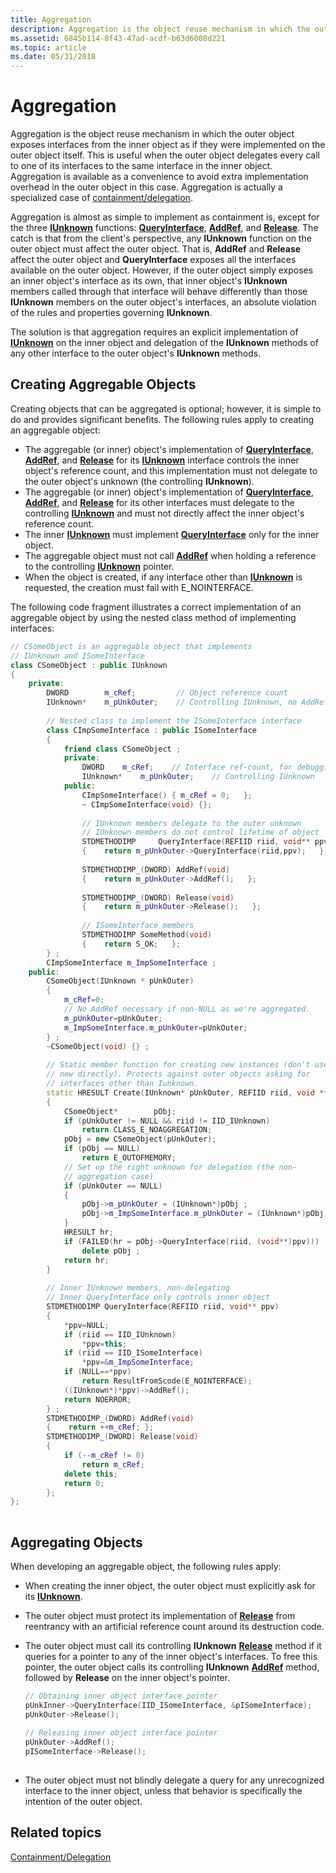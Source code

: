 ```yaml
---
title: Aggregation
description: Aggregation is the object reuse mechanism in which the outer object exposes interfaces from the inner object as if they were implemented on the outer object itself.
ms.assetid: 6845b114-8f43-47ad-acdf-b63d6008d221
ms.topic: article
ms.date: 05/31/2018
---
```


# Aggregation

Aggregation is the object reuse mechanism in which the outer object exposes interfaces from the inner object as if they were implemented on the outer object itself. This is useful when the outer object delegates every call to one of its interfaces to the same interface in the inner object. Aggregation is available as a convenience to avoid extra implementation overhead in the outer object in this case. Aggregation is actually a specialized case of [containment/delegation](containment-delegation.md).

Aggregation is almost as simple to implement as containment is, except for the three [**IUnknown**](/windows/desktop/api/Unknwn/nn-unknwn-iunknown) functions: [**QueryInterface**](/windows/desktop/api/Unknwn/nf-unknwn-iunknown-queryinterface(q_)), [**AddRef**](https://msdn.microsoft.com/library/ms691379(v=VS.85).aspx), and [**Release**](https://msdn.microsoft.com/library/ms682317(v=VS.85).aspx). The catch is that from the client's perspective, any **IUnknown** function on the outer object must affect the outer object. That is, **AddRef** and **Release** affect the outer object and **QueryInterface** exposes all the interfaces available on the outer object. However, if the outer object simply exposes an inner object's interface as its own, that inner object's **IUnknown** members called through that interface will behave differently than those **IUnknown** members on the outer object's interfaces, an absolute violation of the rules and properties governing **IUnknown**.

The solution is that aggregation requires an explicit implementation of [**IUnknown**](/windows/desktop/api/Unknwn/nn-unknwn-iunknown) on the inner object and delegation of the **IUnknown** methods of any other interface to the outer object's **IUnknown** methods.

## Creating Aggregable Objects

Creating objects that can be aggregated is optional; however, it is simple to do and provides significant benefits. The following rules apply to creating an aggregable object:

-   The aggregable (or inner) object's implementation of [**QueryInterface**](/windows/desktop/api/Unknwn/nf-unknwn-iunknown-queryinterface(q_)), [**AddRef**](https://msdn.microsoft.com/library/ms691379(v=VS.85).aspx), and [**Release**](https://msdn.microsoft.com/library/ms682317(v=VS.85).aspx) for its [**IUnknown**](/windows/desktop/api/Unknwn/nn-unknwn-iunknown) interface controls the inner object's reference count, and this implementation must not delegate to the outer object's unknown (the controlling **IUnknown**).
-   The aggregable (or inner) object's implementation of [**QueryInterface**](/windows/desktop/api/Unknwn/nf-unknwn-iunknown-queryinterface(q_)), [**AddRef**](https://msdn.microsoft.com/library/ms691379(v=VS.85).aspx), and [**Release**](https://msdn.microsoft.com/library/ms682317(v=VS.85).aspx) for its other interfaces must delegate to the controlling [**IUnknown**](/windows/desktop/api/Unknwn/nn-unknwn-iunknown) and must not directly affect the inner object's reference count.
-   The inner [**IUnknown**](/windows/desktop/api/Unknwn/nn-unknwn-iunknown) must implement [**QueryInterface**](/windows/desktop/api/Unknwn/nf-unknwn-iunknown-queryinterface(q_)) only for the inner object.
-   The aggregable object must not call [**AddRef**](https://msdn.microsoft.com/library/ms691379(v=VS.85).aspx) when holding a reference to the controlling [**IUnknown**](/windows/desktop/api/Unknwn/nn-unknwn-iunknown) pointer.
-   When the object is created, if any interface other than [**IUnknown**](/windows/desktop/api/Unknwn/nn-unknwn-iunknown) is requested, the creation must fail with E\_NOINTERFACE.

The following code fragment illustrates a correct implementation of an aggregable object by using the nested class method of implementing interfaces:


```C++
// CSomeObject is an aggregable object that implements 
// IUnknown and ISomeInterface 
class CSomeObject : public IUnknown 
{ 
    private: 
        DWORD        m_cRef;         // Object reference count 
        IUnknown*    m_pUnkOuter;    // Controlling IUnknown, no AddRef 
 
        // Nested class to implement the ISomeInterface interface 
        class CImpSomeInterface : public ISomeInterface 
        { 
            friend class CSomeObject ; 
            private: 
                DWORD    m_cRef;    // Interface ref-count, for debugging 
                IUnknown*    m_pUnkOuter;    // Controlling IUnknown 
            public: 
                CImpSomeInterface() { m_cRef = 0;   }; 
                ~ CImpSomeInterface(void) {}; 
 
                // IUnknown members delegate to the outer unknown 
                // IUnknown members do not control lifetime of object 
                STDMETHODIMP     QueryInterface(REFIID riid, void** ppv) 
                {    return m_pUnkOuter->QueryInterface(riid,ppv);   }; 
 
                STDMETHODIMP_(DWORD) AddRef(void) 
                {    return m_pUnkOuter->AddRef();   }; 
 
                STDMETHODIMP_(DWORD) Release(void) 
                {    return m_pUnkOuter->Release();   }; 
 
                // ISomeInterface members 
                STDMETHODIMP SomeMethod(void) 
                {    return S_OK;   }; 
        } ; 
        CImpSomeInterface m_ImpSomeInterface ; 
    public: 
        CSomeObject(IUnknown * pUnkOuter) 
        { 
            m_cRef=0; 
            // No AddRef necessary if non-NULL as we're aggregated. 
            m_pUnkOuter=pUnkOuter; 
            m_ImpSomeInterface.m_pUnkOuter=pUnkOuter; 
        } ; 
        ~CSomeObject(void) {} ; 
 
        // Static member function for creating new instances (don't use 
        // new directly). Protects against outer objects asking for 
        // interfaces other than Iunknown. 
        static HRESULT Create(IUnknown* pUnkOuter, REFIID riid, void **ppv) 
        { 
            CSomeObject*        pObj; 
            if (pUnkOuter != NULL && riid != IID_IUnknown) 
                return CLASS_E_NOAGGREGATION; 
            pObj = new CSomeObject(pUnkOuter); 
            if (pObj == NULL) 
                return E_OUTOFMEMORY; 
            // Set up the right unknown for delegation (the non-
            // aggregation case) 
            if (pUnkOuter == NULL) 
            {
                pObj->m_pUnkOuter = (IUnknown*)pObj ; 
                pObj->m_ImpSomeInterface.m_pUnkOuter = (IUnknown*)pObj;
            }
            HRESULT hr; 
            if (FAILED(hr = pObj->QueryInterface(riid, (void**)ppv))) 
                delete pObj ; 
            return hr; 
        } 
 
        // Inner IUnknown members, non-delegating 
        // Inner QueryInterface only controls inner object 
        STDMETHODIMP QueryInterface(REFIID riid, void** ppv) 
        { 
            *ppv=NULL; 
            if (riid == IID_IUnknown) 
                *ppv=this; 
            if (riid == IID_ISomeInterface) 
                *ppv=&m_ImpSomeInterface; 
            if (NULL==*ppv) 
                return ResultFromScode(E_NOINTERFACE); 
            ((IUnknown*)*ppv)->AddRef(); 
            return NOERROR; 
        } ; 
        STDMETHODIMP_(DWORD) AddRef(void) 
        {    return ++m_cRef; }; 
        STDMETHODIMP_(DWORD) Release(void) 
        { 
            if (--m_cRef != 0) 
                return m_cRef; 
            delete this; 
            return 0; 
        }; 
}; 
 
```



## Aggregating Objects

When developing an aggregable object, the following rules apply:

-   When creating the inner object, the outer object must explicitly ask for its [**IUnknown**](/windows/desktop/api/Unknwn/nn-unknwn-iunknown).
-   The outer object must protect its implementation of [**Release**](https://msdn.microsoft.com/library/ms682317(v=VS.85).aspx) from reentrancy with an artificial reference count around its destruction code.
-   The outer object must call its controlling **IUnknown** [**Release**](https://msdn.microsoft.com/library/ms682317(v=VS.85).aspx) method if it queries for a pointer to any of the inner object's interfaces. To free this pointer, the outer object calls its controlling **IUnknown** [**AddRef**](https://msdn.microsoft.com/library/ms691379(v=VS.85).aspx) method, followed by **Release** on the inner object's pointer.
    ```C++
    // Obtaining inner object interface pointer 
    pUnkInner->QueryInterface(IID_ISomeInterface, &pISomeInterface); 
    pUnkOuter->Release(); 
     
    // Releasing inner object interface pointer 
    pUnkOuter->AddRef(); 
    pISomeInterface->Release(); 
     
    ```

    

-   The outer object must not blindly delegate a query for any unrecognized interface to the inner object, unless that behavior is specifically the intention of the outer object.

## Related topics

<dl> <dt>

[Containment/Delegation](containment-delegation.md)
</dt> </dl>

 

 




